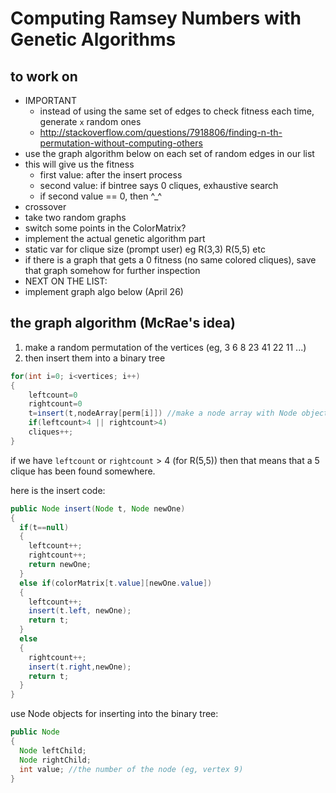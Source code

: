 Computing Ramsey Numbers with Genetic Algorithms
==============

to work on
-------
- IMPORTANT
  - instead of using the same set of edges to check fitness each time, generate `x` random ones
  - http://stackoverflow.com/questions/7918806/finding-n-th-permutation-without-computing-others
- use the graph algorithm below on each set of random edges in our list
- this will give us the fitness
  - first value: after the insert process
  - second value: if bintree says 0 cliques, exhaustive search
  - if second value == 0, then ^_^
-  crossover
  - take two random graphs
  - switch some points in the ColorMatrix?
-  implement the actual genetic algorithm part
-  static var for clique size (prompt user) eg R(3,3) R(5,5) etc
-  if there is a graph that gets a 0 fitness (no same colored cliques), save that graph somehow for further inspection
-  NEXT ON THE LIST:
  - implement graph algo below (April 26)

the graph algorithm (McRae's idea)
--------------

1. make a random permutation of the vertices (eg, 3 6 8 23 41 22 11 ...)
2. then insert them into a binary tree 

```java
for(int i=0; i<vertices; i++)
{
    leftcount=0
    rightcount=0
    t=insert(t,nodeArray[perm[i]]) //make a node array with Node objects of all the vertices ahead of time
    if(leftcount>4 || rightcount>4)
    cliques++;
}
```


if we have `leftcount` or `rightcount` > 4 (for R(5,5)) then that means that a 5 clique has been found somewhere. 

here is the insert code:

```java
public Node insert(Node t, Node newOne)
{
  if(t==null)
  {
    leftcount++;
    rightcount++;
    return newOne;
  }
  else if(colorMatrix[t.value][newOne.value])
  {
    leftcount++;
    insert(t.left, newOne);
    return t;
  }
  else
  {
    rightcount++;
    insert(t.right,newOne);
    return t;
  }
}
```

use Node objects for inserting into the binary tree:
```java
public Node
{
  Node leftChild;
  Node rightChild;
  int value; //the number of the node (eg, vertex 9)
}
```
